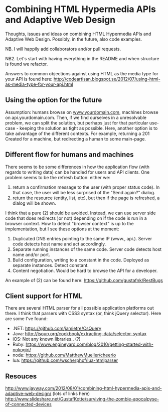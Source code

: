 Combining HTML Hypermedia APIs and Adaptive Web Design
======================================================

Thoughts, issues and ideas on combining HTML Hypermedia APIs and Adaptive Web Design. Possibly, in the future, also code examples.

NB.  I will happily add collaborators and/or pull requests.

NB2.  Let's start with having everything in the README and when structure is found we refactor.

Answers to common objections against using HTML as the media type for your API is found here: http://codeartisan.blogspot.se/2012/07/using-html-as-media-type-for-your-api.html

Using the option for the future
-------
Assumption: humans browse on www.yourdomain.com, machines browse on api.yourdomain.com. Then, if we find ourselves in a unresolvable problem, we can split the solution, but perhaps just for that particular use-case - keeping the solution as tight as possible.
Here, another option is to take advantage of the different contexts. For example, returning a 201 Created for a machine, but redirecting a human to some main-page.


Different flow for humans and machines
-------
There seems to be some differences in how the application flow (with regards to writing data) can be handled for users and API clients. One problem seems to be the refresh button: either we:

1.  return a confirmation message to the user (with proper status code). In that case, the user will be less surprised of the "Send again?" dialog.
2.  return the resource (entity, list, etc), but then if the page is refreshed, a dialog will be shown.

I think that a pure (2) should be avoided. Instead, we can use server side code that does redirects )or not) depending on if the code is run in a browser context. How to detect "browser context" is up to the implementation, but I see these options at the moment:

1. Duplicated DNS entries pointing to the same IP (www., api.). Server code detects host name and act accordingly.
2. Separate running instances of the same code. Server code detects host name and/or port.
3. Build configuration, writing to a constant in the code. Deployed as separate instances. Detect constant.
4. Content negotiation. Would be hard to browse the API for a developer.
 
An example of (2) can be found here: https://github.com/gustafnk/RestBugs


Client support for HTML
-----------------------
There are several HTML parser for all possible application platforms out there. I think that parsers with CSS3 syntax (or, think jQuery selector).
Here are some I've found:
 - .NET: https://github.com/jamietre/CsQuery
 - Java: http://jsoup.org/cookbook/extracting-data/selector-syntax
 - iOS: Not any known libraries.. (?)
 - Ruby: https://www.engineyard.com/blog/2010/getting-started-with-nokogiri/
 - node: https://github.com/MatthewMueller/cheerio
 - lua: https://github.com/wscherphof/lua-htmlparser

Resouces
--------
http://www.jayway.com/2012/08/01/combining-html-hypermedia-apis-and-adaptive-web-design/ (lots of links here)
http://www.slideshare.net/GustafKotte/surviving-the-zombie-apocalpyse-of-connected-devices
